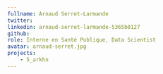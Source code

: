 ```yaml
---
fullname: Arnaud Serret-Larmande
twitter:
linkedin: arnaud-serret-larmande-5365b0127
github:
role: Interne en Santé Publique, Data Scientist
avatar: arnaud-serret.jpg
projects:
    - 5_arkhn
---
```

